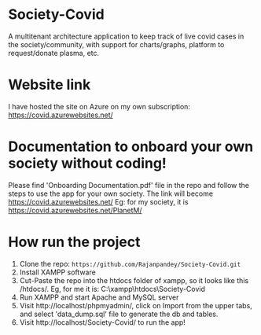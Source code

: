 # Society-Covid

A multitenant architecture application to keep track of live covid cases in the society/community, with support for charts/graphs, platform to request/donate plasma, etc.

# Website link
I have hosted the site on Azure on my own subscription: https://covid.azurewebsites.net/

# Documentation to onboard your own society without coding!
Please find 'Onboarding Documentation.pdf' file in the repo and follow the steps to use the app for your own society.
The link will become https://covid.azurewebsites.net/<yoursociety>
Eg: for my society, it is https://covid.azurewebsites.net/PlanetM/

# How run the project
1. Clone the repo: `https://github.com/Rajanpandey/Society-Covid.git`
2. Install XAMPP software
3. Cut-Paste the repo into the htdocs folder of xampp, so it looks like this <xampp-installation-folder>/htdocs/<repo>. Eg, for me it is: C:\xampp\htdocs\Society-Covid
4. Run XAMPP and start Apache and MySQL server
5. Visit http://localhost/phpmyadmin/, click on Import from the upper tabs, and select 'data_dump.sql' file to generate the db and tables.
6. Visit http://localhost/Society-Covid/ to run the app!
